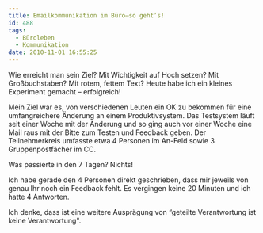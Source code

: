 ```yaml
---
title: Emailkommunikation im Büro–so geht’s!
id: 488
tags:
  - Büroleben
  - Kommunikation
date: 2010-11-01 16:55:25
---
```


Wie erreicht man sein Ziel? Mit Wichtigkeit auf Hoch setzen? Mit Großbuchstaben? Mit rotem, fettem Text? Heute habe ich ein kleines Experiment gemacht – erfolgreich!

Mein Ziel war es, von verschiedenen Leuten ein OK zu bekommen für eine umfangreichere Änderung an einem Produktivsystem. Das Testsystem läuft seit einer Woche mit der Änderung und so ging auch vor einer Woche eine Mail raus mit der Bitte zum Testen und Feedback geben. Der Teilnehmerkreis umfasste etwa 4 Personen im An-Feld sowie 3 Gruppenpostfächer im CC.

Was passierte in den 7 Tagen? Nichts!

Ich habe gerade den 4 Personen direkt geschrieben, dass mir jeweils von genau Ihr noch ein Feedback fehlt. Es vergingen keine 20 Minuten und ich hatte 4 Antworten.

Ich denke, dass ist eine weitere Ausprägung von “geteilte Verantwortung ist keine Verantwortung".